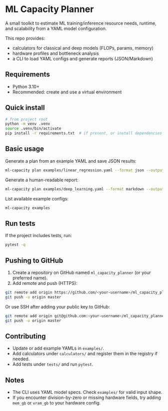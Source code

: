 # ML Capacity Planner

A small toolkit to estimate ML training/inference resource needs, runtime, and scalability from a YAML model configuration.

This repo provides:
- calculators for classical and deep models (FLOPs, params, memory)
- hardware profiles and bottleneck analysis
- a CLI to load YAML configs and generate reports (JSON/Markdown)

## Requirements
- Python 3.10+
- Recommended: create and use a virtual environment

## Quick install
```bash
# from project root
python -m venv .venv
source .venv/bin/activate
pip install -r requirements.txt  # if present, or install dependencies used by the project
```

## Basic usage
Generate a plan from an example YAML and save JSON results:
```bash
ml-capacity plan examples/linear_regression.yaml --format json --output results.json
```
Generate a human-readable report:
```bash
ml-capacity plan examples/deep_learning.yaml --format markdown --output report.md
```
List available example configs:
```bash
ml-capacity examples
```

## Run tests
If the project includes tests, run:
```bash
pytest -q
```

## Pushing to GitHub
1. Create a repository on GitHub named `ml_capacity_planner` (or your preferred name).
2. Add remote and push (HTTPS):
```bash
git remote add origin https://github.com/<your-username>/ml_capacity_planner.git
git push -u origin master
```
Or use SSH after adding your public key to GitHub:
```bash
git remote add origin git@github.com:<your-username>/ml_capacity_planner.git
git push -u origin master
```

## Contributing
- Update or add example YAMLs in `examples/`.
- Add calculators under `calculators/` and register them in the registry if needed.
- Add tests under `tests/` and run `pytest`.

## Notes
- The CLI uses YAML model specs. Check `examples/` for valid input shape.
- If you encounter division-by-zero or missing hardware fields, try adding `mem_gb` or `vram_gb` to your hardware config.



